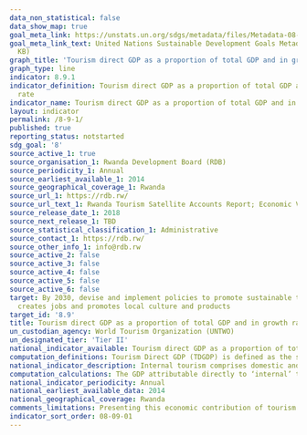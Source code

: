 ```yaml
---
data_non_statistical: false
data_show_map: true
goal_meta_link: https://unstats.un.org/sdgs/metadata/files/Metadata-08-09-01.pdf
goal_meta_link_text: United Nations Sustainable Development Goals Metadata (PDF 526
  KB)
graph_title: 'Tourism direct GDP as a proportion of total GDP and in growth rate'
graph_type: line
indicator: 8.9.1
indicator_definition: Tourism direct GDP as a proportion of total GDP and in growth
  rate
indicator_name: Tourism direct GDP as a proportion of total GDP and in growth rate
layout: indicator
permalink: /8-9-1/
published: true
reporting_status: notstarted
sdg_goal: '8'
source_active_1: true
source_organisation_1: Rwanda Development Board (RDB)
source_periodicity_1: Annual
source_earliest_available_1: 2014
source_geographical_coverage_1: Rwanda
source_url_1: https://rdb.rw/
source_url_text_1: Rwanda Tourism Satellite Accounts Report; Economic Value Addition of Tourism 
source_release_date_1: 2018
source_next_release_1: TBD
source_statistical_classification_1: Administrative
source_contact_1: https://rdb.rw/  
source_other_info_1: info@rdb.rw 
source_active_2: false
source_active_3: false
source_active_4: false
source_active_5: false
source_active_6: false
target: By 2030, devise and implement policies to promote sustainable tourism that
  creates jobs and promotes local culture and products
target_id: '8.9'
title: Tourism direct GDP as a proportion of total GDP and in growth rate
un_custodian_agency: World Tourism Organization (UNTWO)
un_designated_tier: 'Tier II'
national_indicator_available: Tourism direct GDP as a proportion of total GDP and in growth rate
computation_definitions: Tourism Direct GDP (TDGDP) is defined as the sum of value added of tourism and other activities generated by internal tourism demand and net tax on products included in value of tourism costs by purchase prices.
national_indicator_description: Internal tourism comprises domestic and inbound tourism. Domestic tourism comprises activities of a resident visitor within the country of reference either as part of a domestic tourism trip or part of outbound tourism trip. Inbound tourism comprise the activities of a non-resident visitor within the country of refernce.
computation_calculations: The GDP attributable directly to ‘internal’ tourism consumption is measured as the sum of the part of gross value added (at basic prices) generated by all industries in response to internal tourism consumption plus the amount of net taxes on products and imports included within the value of this expenditure at purchaser’s prices.
national_indicator_periodicity: Annual
national_earliest_available_data: 2014
national_geographical_coverage: Rwanda
comments_limitations: Presenting this economic contribution of tourism as a share of GDP shows the relative size of the tourism sector in the economy. However, Tourism GDP measures only direct effect of tourism consumption (and these are only internal), not entire tourism demands. It does not consider indirect and induced tourism effects.
indicator_sort_order: 08-09-01
---
```

